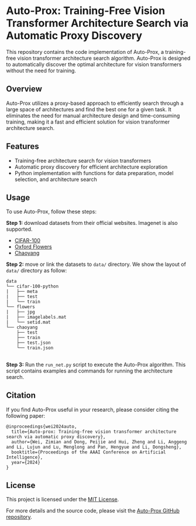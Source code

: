 # Auto-Prox: Training-Free Vision Transformer Architecture Search via Automatic Proxy Discovery

This repository contains the code implementation of Auto-Prox, a training-free vision transformer architecture search algorithm. Auto-Prox is designed to automatically discover the optimal architecture for vision transformers without the need for training.

## Overview
Auto-Prox utilizes a proxy-based approach to efficiently search through a large space of architectures and find the best one for a given task. It eliminates the need for manual architecture design and time-consuming training, making it a fast and efficient solution for vision transformer architecture search.

## Features
- Training-free architecture search for vision transformers
- Automatic proxy discovery for efficient architecture exploration
- Python implementation with functions for data preparation, model selection, and architecture search

## Usage
To use Auto-Prox, follow these steps:



**Step 1:** download datasets from their official websites. Imagenet is also supported.

- [CIFAR-100](https://www.cs.toronto.edu/~kriz/cifar.html)
- [Oxford Flowers](https://www.robots.ox.ac.uk/~vgg/data/flowers/102/)
- [Chaoyang](https://bupt-ai-cz.github.io/HSA-NRL/)

**Step 2:** move or link the datasets to `data/` directory. We show the layout of `data/` directory as follow:

```text
data
└── cifar-100-python
|   ├── meta
|   ├── test
|   └── train
└── flowers
|   ├── jpg
|   ├── imagelabels.mat
|   └── setid.mat
└── chaoyang
    ├── test
    ├── train
    ├── test.json
    └── train.json
```

## 

**Step 3:**  Run the `run_net.py` script to execute the Auto-Prox algorithm. This script contains examples and commands for running the architecture search.

## Citation

If you find Auto-Prox useful in your research, please consider citing the following paper:

```
@inproceedings{wei2024auto,
  title={Auto-prox: Training-free vision transformer architecture search via automatic proxy discovery},
  author={Wei, Zimian and Dong, Peijie and Hui, Zheng and Li, Anggeng and Li, Lujun and Lu, Menglong and Pan, Hengyue and Li, Dongsheng},
  booktitle={Proceedings of the AAAI Conference on Artificial Intelligence},
  year={2024}
}
```

## License

This project is licensed under the [MIT License](LICENSE).

For more details and the source code, please visit the [Auto-Prox GitHub repository](https://github.com/username/repo).
